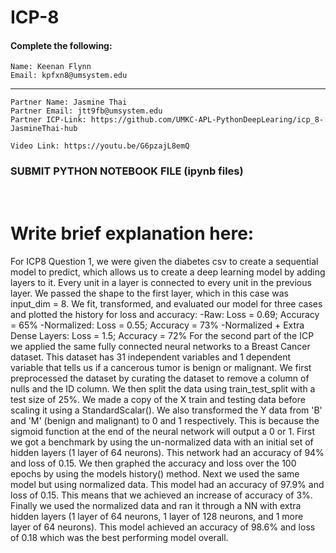 # ICP-8

#### Complete the following:
```
Name: Keenan Flynn
Email: kpfxn8@umsystem.edu
```
---
```
Partner Name: Jasmine Thai
Partner Email: jtt9fb@umsystem.edu
Partner ICP-Link: https://github.com/UMKC-APL-PythonDeepLearing/icp_8-JasmineThai-hub
```

```
Video Link: https://youtu.be/G6pzajL8emQ

```
### SUBMIT PYTHON NOTEBOOK FILE (ipynb files)
<br/>
 
# Write brief explanation here:

For ICP8 Question 1, we were given the diabetes csv to create a sequential model to predict, which allows us to create a deep learning model by adding layers to it. Every unit in a layer is connected to every unit in the previous layer. We passed the shape to the first layer, which in this case was input_dim = 8. We fit, transformed, and evaluated our model for three cases and plotted the history for loss and accuracy: 
     -Raw: Loss = 0.69; Accuracy = 65%
     -Normalized: Loss = 0.55; Accuracy = 73%
     -Normalized + Extra Dense Layers: Loss = 1.5; Accuracy = 72%
For the second part of the ICP we applied the same fully connected neural networks to a Breast Cancer dataset. This dataset has 31 independent variables and 1 dependent variable that tells us if a cancerous tumor is benign or malignant. We first preprocessed the dataset by curating the dataset to remove a column of nulls and the ID column. We then split the data using train_test_split with a test size of 25%. We made a copy of the X train and testing data before scaling it using a StandardScalar(). We also transformed the Y data from 'B' and 'M' (benign and malignant) to 0 and 1 respectively. This is because the sigmoid function at the end of the neural network will output a 0 or 1. 
First we got a benchmark by using the un-normalized data with an initial set of hidden layers (1 layer of 64 neurons). This network had an accuracy of 94% and loss of 0.15. We then graphed the accuracy and loss over the 100 epochs by using the models history() method. Next we used the same model but using normalized data. This model had an accuracy of 97.9% and loss of 0.15. This means that we achieved an increase of accuracy of 3%. Finally we used the normalized data and ran it through a NN with extra hidden layers (1 layer of 64 neurons, 1 layer of 128 neurons, and 1 more layer of 64 neurons). This model achieved an accuracy of 98.6% and loss of 0.18 which was the best performing model overall.
